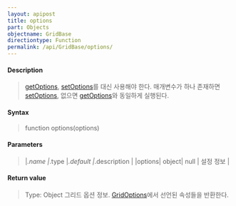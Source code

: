 ```yaml
---
layout: apipost
title: options
part: Objects
objectname: GridBase
directiontype: Function
permalink: /api/GridBase/options/
---
```



#### Description

> [getOptions](/api/GridBase/), [setOptions](/api/GridBase/)를 대신 사용해야 한다.
> 매개변수가 하나 존재하면 [setOptions](/api/GridBase/), 없으면 [getOptions](/api/GridBase/)와 동일하게 실행된다.

#### Syntax

> function options(options)

#### Parameters

> |_.name |_.type |_.default |_.description |
> |options| object| null | 설정 정보 |

#### Return value

> Type: Object
> 그리드 옵션 정보. [GridOptions](/api/GridBase/)에서 선언된 속성들을 반환한다.


